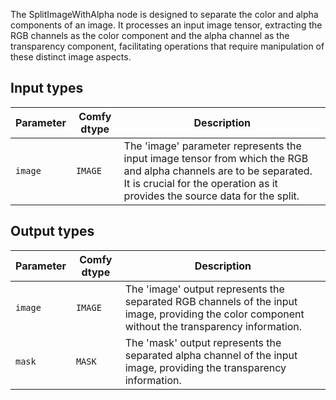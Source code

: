 
The SplitImageWithAlpha node is designed to separate the color and alpha components of an image. It processes an input image tensor, extracting the RGB channels as the color component and the alpha channel as the transparency component, facilitating operations that require manipulation of these distinct image aspects.
## Input types

| Parameter | Comfy dtype | Description |
|-----------|-------------|-------------|
| `image`   | `IMAGE`     | The 'image' parameter represents the input image tensor from which the RGB and alpha channels are to be separated. It is crucial for the operation as it provides the source data for the split. |

## Output types

| Parameter | Comfy dtype | Description |
|-----------|-------------|-------------|
| `image`   | `IMAGE`     | The 'image' output represents the separated RGB channels of the input image, providing the color component without the transparency information. |
| `mask`    | `MASK`      | The 'mask' output represents the separated alpha channel of the input image, providing the transparency information. |